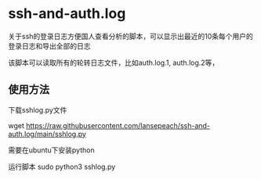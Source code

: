 # ssh-and-auth.log
关于ssh的登录日志方便国人查看分析的脚本，可以显示出最近的10条每个用户的登录日志和导出全部的日志



该脚本可以读取所有的轮转日志文件，比如auth.log.1, auth.log.2等，
## 使用方法


下载sshlog.py文件

wget https://raw.githubusercontent.com/lansepeach/ssh-and-auth.log/main/sshlog.py

需要在ubuntu下安装python

运行脚本
sudo python3 sshlog.py  
